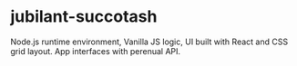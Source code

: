# jubilant-succotash
Node.js runtime environment, Vanilla JS logic, UI built with React and CSS grid layout. App  interfaces with perenual API. 
